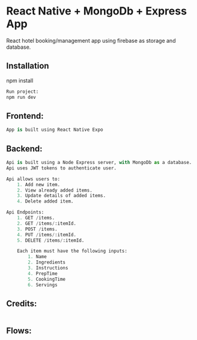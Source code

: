 # React Native + MongoDb + Express App

React hotel booking/management app using firebase as storage and database.

## Installation

npm install

```bash
Run project:
npm run dev
```

## Frontend:

```python
App is built using React Native Expo
```

## Backend:

```python
Api is built using a Node Express server, with MongoDb as a database.
Api uses JWT tokens to authenticate user.

Api allows users to:
    1. Add new item.
    2. View already added items.
    3. Update details of added items.
    4. Delete added item.

Api Endpoints:
    1. GET /items.
    2. GET /items/:itemId.
    3. POST /items.
    4. PUT /items/:itemId.
    5. DELETE /items/:itemId.

    Each item must have the following inputs:
        1. Name
        2. Ingredients
        3. Instructions
        4. PrepTime
        5. CookingTime
        6. Servings
```

## Credits:

```python

```

## Flows:

```python

```
